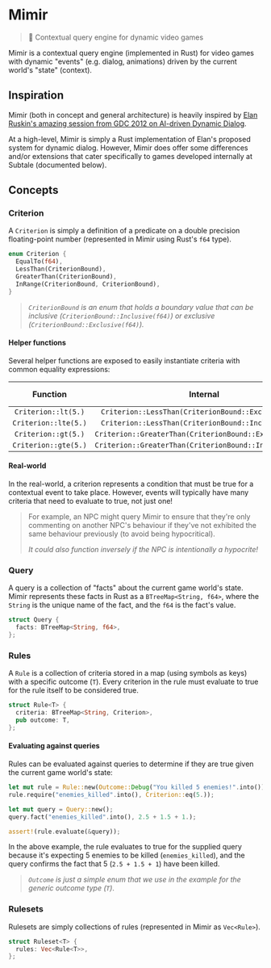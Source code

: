 # Mimir

> 🧠 Contextual query engine for dynamic video games

Mimir is a contextual query engine (implemented in Rust) for video games with dynamic "events" (e.g. dialog, animations) driven by the current world's "state" (context).

## Inspiration

Mimir (both in concept and general architecture) is heavily inspired by [Elan Ruskin's amazing session from GDC 2012 on AI-driven Dynamic Dialog][gdc].

At a high-level, Mimir is simply a Rust implementation of Elan's proposed system for dynamic dialog. However, Mimir does offer some differences and/or extensions that cater specifically to games developed internally at Subtale (documented below).

## Concepts

### Criterion

A `Criterion` is simply a definition of a predicate on a double precision floating-point number (represented in Mimir using Rust's `f64` type).

```rs
enum Criterion {
  EqualTo(f64),
  LessThan(CriterionBound),
  GreaterThan(CriterionBound),
  InRange(CriterionBound, CriterionBound),
}
```

> *`CriterionBound` is an enum that holds a boundary value that can be inclusive (`CriterionBound::Inclusive(f64)`) or exclusive (`CriterionBound::Exclusive(f64)`).*

#### Helper functions

Several helper functions are exposed to easily instantiate criteria with common equality expressions:

| Function             | Internal     | Equivalent to |
| :------------------: | :----------: | :-----------: |
| `Criterion::lt(5.)`  | `Criterion::LessThan(CriterionBound::Exclusive(5.))` | `x < 5`       |
| `Criterion::lte(5.)` | `Criterion::LessThan(CriterionBound::Inclusive(5.))` | `x ≤ 5`       |
| `Criterion::gt(5.)`  | `Criterion::GreaterThan(CriterionBound::Exclusive(5.))`  | `x > 5`       |
| `Criterion::gte(5.)` | `Criterion::GreaterThan(CriterionBound::Inclusive(5.))`  | `x ≥ 5`       |

#### Real-world

In the real-world, a criterion represents a condition that must be true for a contextual event to take place. However, events will typically have many criteria that need to evaluate to true, not just one!

> For example, an NPC might query Mimir to ensure that they're only commenting on another NPC's behaviour if they've not exhibited the same behaviour previously (to avoid being hypocritical).
>
> *It could also function inversely if the NPC is intentionally a hypocrite!*

### Query

A query is a collection of "facts" about the current game world's state. Mimir represents these facts in Rust as a `BTreeMap<String, f64>`, where the `String` is the unique name of the fact, and the `f64` is the fact's value.

```rs
struct Query {
  facts: BTreeMap<String, f64>,
};
```

### Rules

A `Rule` is a collection of criteria stored in a map (using symbols as keys) with a specific outcome (`T`). Every criterion in the rule must evaluate to true for the rule itself to be considered true.

```rs
struct Rule<T> {
  criteria: BTreeMap<String, Criterion>,
  pub outcome: T,
};
```

#### Evaluating against queries

Rules can be evaluated against queries to determine if they are true given the current game world's state:

```rs
let mut rule = Rule::new(Outcome::Debug("You killed 5 enemies!".into()));
rule.require("enemies_killed".into(), Criterion::eq(5.));

let mut query = Query::new();
query.fact("enemies_killed".into(), 2.5 + 1.5 + 1.);

assert!(rule.evaluate(&query));
```

In the above example, the rule evaluates to true for the supplied query because it's expecting 5 enemies to be killed (`enemies_killed`), and the query confirms the fact that 5 (`2.5 + 1.5 + 1`) have been killed.

> *`Outcome` is just a simple enum that we use in the example for the generic outcome type (`T`)*.

### Rulesets

Rulesets are simply collections of rules (represented in Mimir as `Vec<Rule>`).

```rs
struct Ruleset<T> {
  rules: Vec<Rule<T>>,
};
```

[gdc]: https://www.youtube.com/watch?v=tAbBID3N64A
